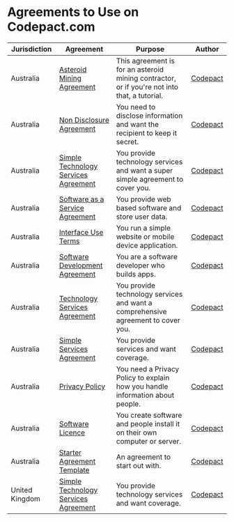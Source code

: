 # Agreements to Use on Codepact.com

| Jurisdiction | Agreement |  Purpose | Author |
| ------------- | ------------- |------------- |------------- |
| Australia | [Asteroid Mining Agreement](https://github.com/CodePact/tutorial-agreement/blob/master/space-mining.md) | This agreement is for an asteroid mining contractor, or if you're not into that, a tutorial.| [Codepact](http://github.com/codepact) |
| Australia | [Non Disclosure Agreement](https://github.com/CodePact/au-non-disclosure/blob/master/au-non-disclosure-agreement.md) | You need to disclose information and want the recipient to keep it secret.| [Codepact](http://github.com/codepact) |
| Australia | [Simple Technology Services Agreement](https://github.com/CodePact/au-simple-technology-services/blob/master/au-simple-technology-services.md) | You provide technology services and want a super simple agreement to cover you.| [Codepact](http://github.com/codepact) |
| Australia | [Software as a Service Agreement](https://github.com/CodePact/au-software-as-a-service/blob/master/au-saas-agreement.md) | You provide web based software and store user data.| [Codepact](http://github.com/codepact) |
| Australia | [Interface Use Terms](https://github.com/CodePact/au-interface-use/blob/master/au-interface-terms.md) | You run a simple website or mobile device application.| [Codepact](http://github.com/codepact) |
| Australia | [Software Development Agreement](https://github.com/CodePact/au-software-development/blob/master/au-software-development.md) | You are a software developer who builds apps.| [Codepact](http://github.com/codepact) |
| Australia | [Technology Services Agreement](https://github.com/CodePact/au-technology-services/blob/master/au-technology-services-agreement.md) | You provide technology services and want a comprehensive agreement to cover you.| [Codepact](http://github.com/codepact) |
| Australia | [Simple Services Agreement](https://github.com/CodePact/au-simple-services/blob/master/au-simple-services.md) | You provide services and want coverage.| [Codepact](http://github.com/codepact) |
| Australia | [Privacy Policy](https://github.com/CodePact/au-privacy-policy/blob/master/privacy-policy.md) | You need a Privacy Policy to explain how you handle information about people.| [Codepact](http://github.com/codepact) |
| Australia | [Software Licence](https://github.com/CodePact/au-software-licence/blob/master/au-software-licence.md) | You create software and people install it on their own computer or server.| [Codepact](http://github.com/codepact) |
| Australia | [Starter Agreement Template](https://github.com/Codepact/starter-agreement/blob/master/starter-agreement.md) | An agreement to start out with.| [Codepact](http://github.com/codepact) |
| United Kingdom | [Simple Technology Services Agreement](https://github.com/Codepact/simple-technology-services/blob/master/simple-technology-services.md) | You provide technology services and want coverage.| [Codepact](http://github.com/codepact) |
